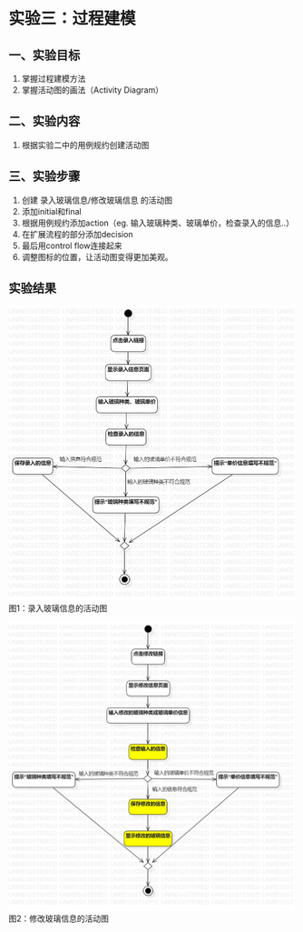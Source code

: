 # 实验三：过程建模

## 一、实验目标

1. 掌握过程建模方法
2. 掌握活动图的画法（Activity Diagram）

## 二、实验内容

1. 根据实验二中的用例规约创建活动图

## 三、实验步骤

1. 创建 录入玻璃信息/修改玻璃信息 的活动图
2. 添加initial和final
3. 根据用例规约添加action（eg. 输入玻璃种类、玻璃单价，检查录入的信息..）
4. 在扩展流程的部分添加decision
5. 最后用control flow连接起来
6. 调整图标的位置，让活动图变得更加美观。

## 实验结果

![录入玻璃信息的活动图](./model3.jpg)  
图1：录入玻璃信息的活动图

![修改玻璃信息的活动图](./model3-1.jpg)  
图2：修改玻璃信息的活动图

